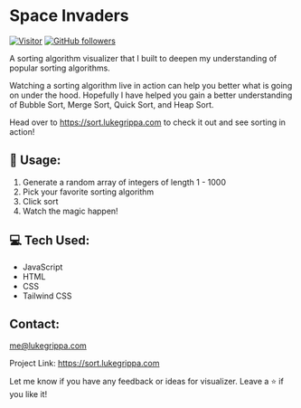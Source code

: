 
<h1 align="left">Space Invaders</h1>

[![Visitor](https://visitor-badge.laobi.icu/badge?page_id=gripal.sorting-visualizer)](https://github.com/grippal) [![GitHub followers](https://img.shields.io/github/followers/grippal.svg?style=social&label=Follow)](https://github.com/grippal?tab=followers)

A sorting algorithm visualizer that I built to deepen my understanding of popular sorting algorithms. 

Watching a sorting algorithm live in action can help you better what is going on under the hood. Hopefully I have helped you gain a better understanding of Bubble Sort, Merge Sort, Quick Sort, and Heap Sort.

Head over to https://sort.lukegrippa.com to check it out and see sorting in action!

<!-- <img src="space-invaders-screenshot.png" alt="Space Invaders" width="650px"> -->

<h2 align="left">🚀 Usage:</h2>

1. Generate a random array of integers of length 1 - 1000
2. Pick your favorite sorting algorithm
3. Click sort
4. Watch the magic happen!


<h2 align="left">💻 Tech Used: </h2>

- JavaScript
- HTML
- CSS
- Tailwind CSS

<h2 align="left">Contact: </h2>

me@lukegrippa.com

Project Link: https://sort.lukegrippa.com

Let me know if you have any feedback or ideas for visualizer. Leave a ⭐  if you like it!